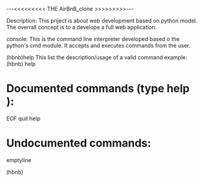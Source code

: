 ---<<<<<<<<< THE AirBnB_clone >>>>>>>>>---

Description:
This priject is about web development based on python model.
The overrall concept is to a develope a full web application.

console:
This is the command line interpreter developed based o  the python's cmd module.
It accepts and executes commands from the user.

(hbnb)help 
This list the description/usage of a valid command
example:
(hbnb) help

Documented commands (type help <topic>):
========================================
EOF quit help

Undocumented commands:
======================
emptyline 

(hbnb) 


 
